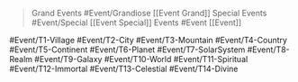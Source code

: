 
> Grand Events     #Event/Grandiose [[Event Grand]]
> Special Events #Event/Special [[Event Special]]
> Events #Event [[Event]]


#Event/T1-Village
#Event/T2-City
#Event/T3-Mountain
#Event/T4-Country
#Event/T5-Continent
#Event/T6-Planet
#Event/T7-SolarSystem
#Event/T8-Realm
#Event/T9-Galaxy
#Event/T10-World
#Event/T11-Spiritual
#Event/T12-Immortal
#Event/T13-Celestial
#Event/T14-Divine